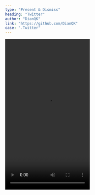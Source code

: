 ```yaml
---
type: "Present & Dismiss"
heading: "Twitter"
author: "DianQK"
link: "https://github.com/DianQK"
case: ".Twitter"
---
```


<video id="video" width="275" height="490" controls="" preload="assets/videos/present/Twitter.mp4" loop>
<source src="assets/videos/present/Twitter.mp4" type="video/mp4">
</video>
